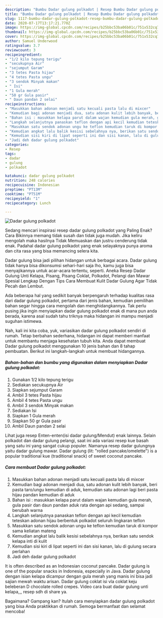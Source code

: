 ```yaml
---
description: "Bumbu Dadar gulung polkadot | Resep Bumbu Dadar gulung polkadot Yang Enak Banget"
title: "Bumbu Dadar gulung polkadot | Resep Bumbu Dadar gulung polkadot Yang Enak Banget"
slug: 1117-bumbu-dadar-gulung-polkadot-resep-bumbu-dadar-gulung-polkadot-yang-enak-banget
date: 2020-07-17T13:17:21.770Z
image: https://img-global.cpcdn.com/recipes/b25bbc53ba06b01c/751x532cq70/dadar-gulung-polkadot-foto-resep-utama.jpg
thumbnail: https://img-global.cpcdn.com/recipes/b25bbc53ba06b01c/751x532cq70/dadar-gulung-polkadot-foto-resep-utama.jpg
cover: https://img-global.cpcdn.com/recipes/b25bbc53ba06b01c/751x532cq70/dadar-gulung-polkadot-foto-resep-utama.jpg
author: Samuel Underwood
ratingvalue: 3.7
reviewcount: 3
recipeingredient:
- "1/2 kilo tepung terigu"
- "secukupnya Air"
- "sejumput Garam"
- "3 tetes Pasta hijau"
- "4 tetes Pasta ungu"
- "3 sendok Minyak makan"
- " Isi"
- "1 Gula merah"
- "50 gr Gula pasir"
- " Daun pandan 2 selai"
recipeinstructions:
- "Masukkan bahan adonan menjadi satu kecuali pasta lalu di mixcer"
- "Kemudian bagi adonan menjadi dua, satu adonan kulit lebih banyak, beri pasta taro/ungu kemudian di aduk, kemudian satu adonan lagi beri pasta hijau pandan kemudian di aduk"
- "Bahan isi : masukkan kelapa parut dalam wajan kemudian gula merah, gula pasir dan daun pandan aduk rata dengan api sedang, sampai berubah warna"
- "Langkah selanjutnya panaskan teflon dengan api kecil kemudian teteskan adonan hijau berbentuk polkadot seluruh lingkaran teflon"
- "Masukkan satu sendok adonan ungu ke teflon kemudian taruk di kompor sama keliatan mateng"
- "Kemudian angkat lalu balik kesisi sebelahnya nya, berikan satu sendok kelapa inti di kulit"
- "Kemudian sisi kiri di lipat seperti ini dan sisi kanan, lalu di gulung secara perlahan"
- "Jadi deh dadar gulung polkadot"
categories:
- Resep
tags:
- dadar
- gulung
- polkadot

katakunci: dadar gulung polkadot 
nutrition: 248 calories
recipecuisine: Indonesian
preptime: "PT13M"
cooktime: "PT51M"
recipeyield: "1"
recipecategory: Lunch

---
```



![Dadar gulung polkadot](https://img-global.cpcdn.com/recipes/b25bbc53ba06b01c/751x532cq70/dadar-gulung-polkadot-foto-resep-utama.jpg)

Sedang mencari inspirasi resep dadar gulung polkadot yang Paling Enak? Cara Bikinnya memang tidak susah dan tidak juga mudah. Jika keliru mengolah maka hasilnya Tidak Memuaskan dan justru cenderung tidak enak. Padahal dadar gulung polkadot yang enak selayaknya punya aroma dan cita rasa yang bisa memancing selera kita.

Dadar gulung bisa jadi pilihan hidangan untuk berbagai acara. Dadar gulung tidak hanya bisa dikonsumsi sehari-hari saja lho, kamu juga bisa menyajikannya untuk acar-acara tertentu, seperti. Aneka Resep Dadar Gulung Unti Kelapa, Pisang, Pisang Coklat, Polkadot, Pelangi dan Mawar Spesial Lengkap Dengan Tips Cara Membuat Kulit Dadar Gulung Agar Tidak Pecah dan Lembut.

Ada beberapa hal yang sedikit banyak berpengaruh terhadap kualitas rasa dari dadar gulung polkadot, pertama dari jenis bahan, kemudian pemilihan bahan segar hingga cara mengolah dan menghidangkannya. Tak perlu pusing jika ingin menyiapkan dadar gulung polkadot enak di mana pun anda berada, karena asal sudah tahu triknya maka hidangan ini mampu menjadi suguhan istimewa.


Nah, kali ini kita coba, yuk, variasikan dadar gulung polkadot sendiri di rumah. Tetap berbahan sederhana, hidangan ini dapat memberi manfaat untuk membantu menjaga kesehatan tubuh kita. Anda dapat membuat Dadar gulung polkadot menggunakan 10 jenis bahan dan 8 tahap pembuatan. Berikut ini langkah-langkah untuk membuat hidangannya.

<!--inarticleads1-->

##### Bahan-bahan dan bumbu yang digunakan dalam menyiapkan Dadar gulung polkadot:

1. Gunakan 1/2 kilo tepung terigu
1. Sediakan secukupnya Air
1. Siapkan sejumput Garam
1. Ambil 3 tetes Pasta hijau
1. Ambil 4 tetes Pasta ungu
1. Ambil 3 sendok Minyak makan
1. Sediakan  Isi
1. Siapkan 1 Gula merah
1. Siapkan 50 gr Gula pasir
1. Ambil  Daun pandan 2 selai


Lihat juga resep Enten-enten(isi dadar gulung/Mendut) enak lainnya. Selain polkadot dan dadar gulung pelangi, saat ini ada variasi resep kue basah yang satu ini yang sangat cukup populer. Namanya resep dadar gulungnya yaitu dadar gulung mawar. Dadar gulung (lit: &#34;rolled pancake/omelette&#34;) is a popular traditional kue (traditional snack) of sweet coconut pancake. 

<!--inarticleads2-->

##### Cara membuat Dadar gulung polkadot:

1. Masukkan bahan adonan menjadi satu kecuali pasta lalu di mixcer
1. Kemudian bagi adonan menjadi dua, satu adonan kulit lebih banyak, beri pasta taro/ungu kemudian di aduk, kemudian satu adonan lagi beri pasta hijau pandan kemudian di aduk
1. Bahan isi : masukkan kelapa parut dalam wajan kemudian gula merah, gula pasir dan daun pandan aduk rata dengan api sedang, sampai berubah warna
1. Langkah selanjutnya panaskan teflon dengan api kecil kemudian teteskan adonan hijau berbentuk polkadot seluruh lingkaran teflon
1. Masukkan satu sendok adonan ungu ke teflon kemudian taruk di kompor sama keliatan mateng
1. Kemudian angkat lalu balik kesisi sebelahnya nya, berikan satu sendok kelapa inti di kulit
1. Kemudian sisi kiri di lipat seperti ini dan sisi kanan, lalu di gulung secara perlahan
1. Jadi deh dadar gulung polkadot


It is often described as an Indonesian coconut pancake. Dadar gulung is one of the popular snacks in Indonesia, especially in Java. Dadar gulung dengan isian kelapa dicampur dengan gula merah yang manis ini bisa jadi sajian mewah waktu arisan. Dadar gulung coklat isi vla coklat keju beleberan D chocolate rolled crepes. Video cara buat dadar gulung unti kelapa,,, resep sdh di share ya. 

Bagaimana? Gampang kan? Itulah cara menyiapkan dadar gulung polkadot yang bisa Anda praktikkan di rumah. Semoga bermanfaat dan selamat mencoba!
